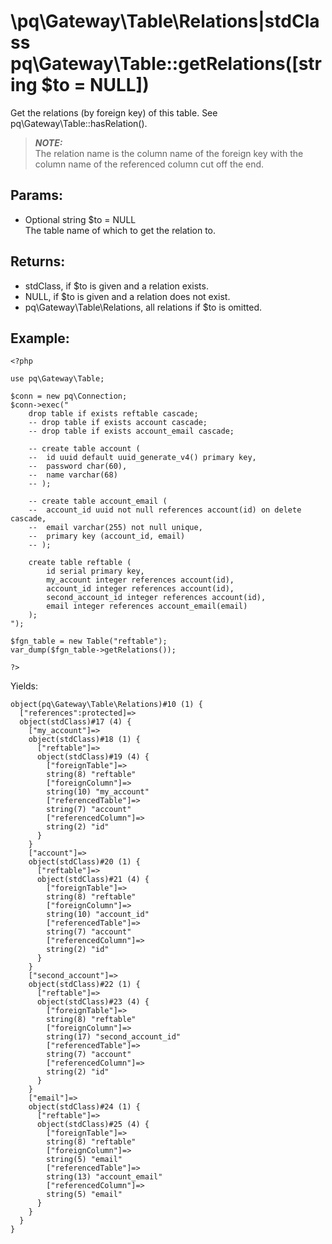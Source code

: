 # \pq\Gateway\Table\Relations|stdClass pq\Gateway\Table::getRelations([string $to = NULL])

Get the relations (by foreign key) of this table.
See pq\Gateway\Table::hasRelation().

> ***NOTE:***  
  The relation name is the column name of the foreign key with the column name of the referenced column cut off the end.

## Params:

* Optional string $to = NULL  
  The table name of which to get the relation to.

## Returns:

* stdClass, if $to is given and a relation exists.
* NULL, if $to is given and a relation does not exist.
* pq\Gateway\Table\Relations, all relations if $to is omitted.

## Example:

	<?php
	
	use pq\Gateway\Table;
	
	$conn = new pq\Connection;
	$conn->exec("
		drop table if exists reftable cascade;
		-- drop table if exists account cascade;
		-- drop table if exists account_email cascade;

		-- create table account (
		-- 	id uuid default uuid_generate_v4() primary key,
		-- 	password char(60),
		-- 	name varchar(68)
		-- );

		-- create table account_email (
		-- 	account_id uuid not null references account(id) on delete cascade,
		-- 	email varchar(255) not null unique,
		-- 	primary key (account_id, email)
		-- );
		
		create table reftable (
			id serial primary key,
			my_account integer references account(id),
			account_id integer references account(id),
			second_account_id integer references account(id),
			email integer references account_email(email)
		);
	");
	
	$fgn_table = new Table("reftable");
	var_dump($fgn_table->getRelations());
	
	?>

Yields:

	object(pq\Gateway\Table\Relations)#10 (1) {
	  ["references":protected]=>
	  object(stdClass)#17 (4) {
		["my_account"]=>
		object(stdClass)#18 (1) {
		  ["reftable"]=>
		  object(stdClass)#19 (4) {
			["foreignTable"]=>
			string(8) "reftable"
			["foreignColumn"]=>
			string(10) "my_account"
			["referencedTable"]=>
			string(7) "account"
			["referencedColumn"]=>
			string(2) "id"
		  }
		}
		["account"]=>
		object(stdClass)#20 (1) {
		  ["reftable"]=>
		  object(stdClass)#21 (4) {
			["foreignTable"]=>
			string(8) "reftable"
			["foreignColumn"]=>
			string(10) "account_id"
			["referencedTable"]=>
			string(7) "account"
			["referencedColumn"]=>
			string(2) "id"
		  }
		}
		["second_account"]=>
		object(stdClass)#22 (1) {
		  ["reftable"]=>
		  object(stdClass)#23 (4) {
			["foreignTable"]=>
			string(8) "reftable"
			["foreignColumn"]=>
			string(17) "second_account_id"
			["referencedTable"]=>
			string(7) "account"
			["referencedColumn"]=>
			string(2) "id"
		  }
		}
		["email"]=>
		object(stdClass)#24 (1) {
		  ["reftable"]=>
		  object(stdClass)#25 (4) {
			["foreignTable"]=>
			string(8) "reftable"
			["foreignColumn"]=>
			string(5) "email"
			["referencedTable"]=>
			string(13) "account_email"
			["referencedColumn"]=>
			string(5) "email"
		  }
		}
	  }
	}
